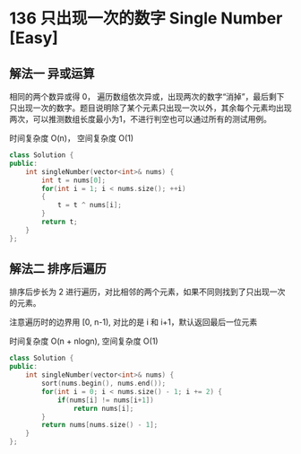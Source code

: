 # 136 只出现一次的数字 Single Number [Easy]

## 解法一 异或运算

相同的两个数异或得 0， 遍历数组依次异或，出现两次的数字“消掉”，最后剩下只出现一次的数字。题目说明除了某个元素只出现一次以外，其余每个元素均出现两次，可以推测数组长度最小为1，不进行判空也可以通过所有的测试用例。

时间复杂度 O(n)， 空间复杂度 O(1)

```c++
class Solution {
public:
    int singleNumber(vector<int>& nums) {
        int t = nums[0];
        for(int i = 1; i < nums.size(); ++i)
        {
            t = t ^ nums[i];
        }
        return t;
    }
};
```



## 解法二 排序后遍历

排序后步长为 2 进行遍历，对比相邻的两个元素，如果不同则找到了只出现一次的元素。

注意遍历时的边界用 [0, n-1), 对比的是 i 和 i+1，默认返回最后一位元素

时间复杂度 O(n + nlogn), 空间复杂度 O(1)

```c++
class Solution {
public:
    int singleNumber(vector<int>& nums) {
        sort(nums.begin(), nums.end());
        for(int i = 0; i < nums.size() - 1; i += 2) {
            if(nums[i] != nums[i+1]) 
                return nums[i];
        }
        return nums[nums.size() - 1];
    }
};
```


